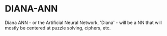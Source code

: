 # DIANA-ANN
Diana ANN - or the Artificial Neural Network, 'Diana' - will be a NN that will mostly be centered at puzzle solving, ciphers, etc.
